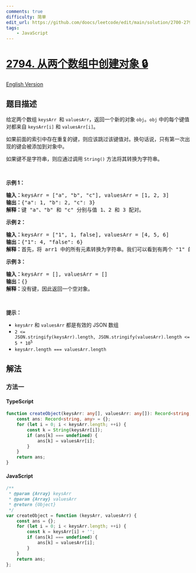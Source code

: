 ```yaml
---
comments: true
difficulty: 简单
edit_url: https://github.com/doocs/leetcode/edit/main/solution/2700-2799/2794.Create%20Object%20from%20Two%20Arrays/README.md
tags:
    - JavaScript
---
```


<!-- problem:start -->

# [2794. 从两个数组中创建对象 🔒](https://leetcode.cn/problems/create-object-from-two-arrays)

[English Version](/solution/2700-2799/2794.Create%20Object%20from%20Two%20Arrays/README_EN.md)

## 题目描述

<!-- description:start -->

<p>给定两个数组 <code>keysArr </code>和 <code>valuesArr</code>，返回一个新的对象 <code>obj</code>。<code>obj</code> 中的每个键值对都来自 <code>keysArr[i]</code> 和 <code>valuesArr[i]</code>。</p>

<p>如果前面的索引中存在重复的键，则应该跳过该键值对。换句话说，只有第一次出现的键会被添加到对象中。</p>

<p>如果键不是字符串，则应通过调用 <code>String()</code> 方法将其转换为字符串。</p>

<p>&nbsp;</p>

<p><strong class="example">示例 1：</strong></p>

<pre>
<b>输入：</b>keysArr = ["a", "b", "c"], valuesArr = [1, 2, 3]
<b>输出：</b>{"a": 1, "b": 2, "c": 3}
<b>解释：</b>键 "a"、"b" 和 "c" 分别与值 1、2 和 3 配对。
</pre>

<p><strong class="example">示例 2：</strong></p>

<pre>
<b>输入：</b>keysArr = ["1", 1, false], valuesArr = [4, 5, 6]
<b>输出：</b>{"1": 4, "false": 6}
<b>解释：</b>首先，将 arr1 中的所有元素转换为字符串。我们可以看到有两个 "1" 的出现。使用第一次出现 "1" 的关联值：4。
</pre>

<p><strong class="example">示例 3：</strong></p>

<pre>
<b>输入：</b>keysArr = [], valuesArr = []
<b>输出：</b>{}
<b>解释：</b>没有键，因此返回一个空对象。
</pre>

<p>&nbsp;</p>

<p><strong>提示：</strong></p>

<ul>
	<li><code>keysArr</code> 和 <code>valuesArr</code> 都是有效的 JSON 数组</li>
	<li><code>2 &lt;= JSON.stringify(keysArr).length,&nbsp;JSON.stringify(valuesArr).length &lt;= 5 * 10<sup>5</sup></code></li>
	<li><code>keysArr.length === valuesArr.length</code></li>
</ul>

<!-- description:end -->

## 解法

<!-- solution:start -->

### 方法一

<!-- tabs:start -->

#### TypeScript

```ts
function createObject(keysArr: any[], valuesArr: any[]): Record<string, any> {
    const ans: Record<string, any> = {};
    for (let i = 0; i < keysArr.length; ++i) {
        const k = String(keysArr[i]);
        if (ans[k] === undefined) {
            ans[k] = valuesArr[i];
        }
    }
    return ans;
}
```

#### JavaScript

```js
/**
 * @param {Array} keysArr
 * @param {Array} valuesArr
 * @return {Object}
 */
var createObject = function (keysArr, valuesArr) {
    const ans = {};
    for (let i = 0; i < keysArr.length; ++i) {
        const k = keysArr[i] + '';
        if (ans[k] === undefined) {
            ans[k] = valuesArr[i];
        }
    }
    return ans;
};
```

<!-- tabs:end -->

<!-- solution:end -->

<!-- problem:end -->

